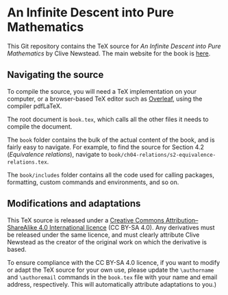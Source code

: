 An Infinite Descent into Pure Mathematics
=========================================

This Git repository contains the TeX source for _An Infinite Descent into Pure Mathematics_ by Clive Newstead. The main website for the book is [here](https://infinitedescent.xyz/).

## Navigating the source

To compile the source, you will need a TeX implementation on your computer, or a browser-based TeX editor such as [Overleaf](https://www.overleaf.com/), using the compiler pdfLaTeX.

The root document is `book.tex`, which calls all the other files it needs to compile the document.

The `book` folder contains the bulk of the actual content of the book, and is fairly easy to navigate. For example, to find the source for Section 4.2 (_Equivalence relations_), navigate to `book/ch04-relations/s2-equivalence-relations.tex`.

The `book/includes` folder contains all the code used for calling packages, formatting, custom commands and environments, and so on.

## Modifications and adaptations

This TeX source is released under a [Creative Commons Attribution–ShareAlike 4.0 International licence](https://creativecommons.org/licenses/by-sa/4.0/) (CC BY-SA 4.0). Any derivatives must be released under the same licence, and must clearly attribute Clive Newstead as the creator of the original work on which the derivative is based.

To ensure compliance with the CC BY-SA 4.0 licence, if you want to modify or adapt the TeX source for your own use, please update the `\authorname` and `\authoremail` commands in the `book.tex` file with your name and email address, respectively. This will automatically attribute adaptations to you.)
